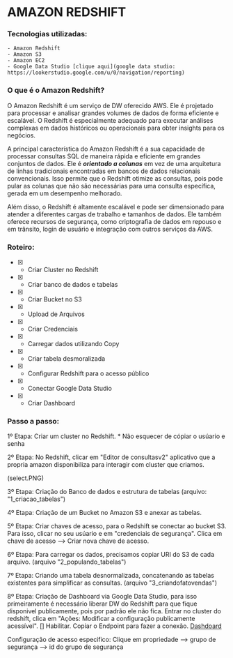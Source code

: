 # AMAZON REDSHIFT
 
 ### Tecnologias utilizadas:
    - Amazon Redshift
    - Amazon S3
    - Amazon EC2
    - Google Data Studio [clique aqui](google data studio: https://lookerstudio.google.com/u/0/navigation/reporting)

### O que é o Amazon Redshift? 
O Amazon Redshift é um serviço de DW oferecido AWS. Ele é projetado para processar e analisar grandes volumes de dados de forma eficiente e escalável. O Redshift é especialmente adequado para executar análises complexas em dados históricos ou operacionais para obter insights para os negócios.

A principal característica do Amazon Redshift é a sua capacidade de processar consultas SQL de maneira rápida e eficiente em grandes conjuntos de dados. Ele é __*orientado a colunas*__ em vez de uma arquitetura de linhas tradicionais encontradas em bancos de dados relacionais convencionais. Isso permite que o Redshift otimize as consultas, pois pode pular as colunas que não são necessárias para uma consulta específica, gerada em um desempenho melhorado.

Além disso, o Redshift é altamente escalável e pode ser dimensionado para atender a diferentes cargas de trabalho e tamanhos de dados. Ele também oferece recursos de segurança, como criptografia de dados em repouso e em trânsito, login de usuário e integração com outros serviços da AWS.

### Roteiro:

- [x] - Criar Cluster no Redshift
- [x] - Criar banco de dados e tabelas
- [x] - Criar Bucket no S3
- [x] - Upload de Arquivos 
- [x] - Criar Credenciais 
- [x] - Carregar dados utilizando Copy
- [x] - Criar tabela desmoralizada
- [x] - Configurar Redshift para o acesso público
- [x] - Conectar Google Data Studio 
- [x] - Criar Dashboard


### Passo a passo:
1º Etapa:  Criar um cluster no Redshift. * Não esquecer de cópiar o usúario e senha 

2º Etapa: No Redshift, clicar em "Editor de consultasv2" aplicativo que a propria amazon disponibiliza para interagir com cluster que criamos.
    
(select.PNG)

3º Etapa: Criação do Banco de dados e estrutura de tabelas (arquivo: "1_criacao_tabelas")

4º Etapa: Criação de um Bucket no Amazon S3 e anexar as tabelas.

5º Etapa: Criar chaves de acesso, para o Redshift se conectar ao bucket S3. Para isso, clicar no seu usúario e em "credenciais de segurança". Clica em chave de acesso --> Criar nova chave de acesso.

6º Etapa: Para carregar os dados, precisamos copiar URI do S3 de cada arquivo. (arquivo "2_populando_tabelas")

7º Etapa: Criando uma tabela desnormalizada, concatenando as tabelas existentes para simplificar as consultas. (arquivo "3_criandofatovendas")

8º Etapa: Criação de Dashboard via Google Data Studio, para isso primeiramente é necessário liberar DW do Redshift para que fique disponivel publicamente, pois por padrão ele não fica. Entrar no cluster do redshift, clica em "Ações: Modificar a configuração publicamente acessível". [] Habilitar. Copiar o Endpoint para fazer a conexão. 
[Dashdoard](dashboard.PNG)

Configuração de acesso especifico: Clique em propriedade --> grupo de segurança --> id do grupo de segurança





    
